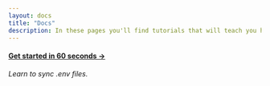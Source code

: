 ```yaml
---
layout: docs
title: "Docs"
description: In these pages you'll find tutorials that will teach you how to use Dotenv Vault, and reference documentation for all the moving parts.
---
```


#### [Get started in 60 seconds →](/docs/tutorials/sync)

*Learn to sync .env files.*
